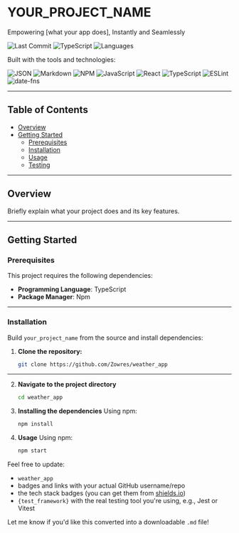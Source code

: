 # YOUR_PROJECT_NAME

Empowering [what your app does], Instantly and Seamlessly

![Last Commit](https://img.shields.io/github/last-commit/your-username/your-repo-name)
![TypeScript](https://img.shields.io/badge/typescript-90%25-blue)
![Languages](https://img.shields.io/github/languages/count/your-username/your-repo-name)

Built with the tools and technologies:

![JSON](https://img.shields.io/badge/format-JSON-black)
![Markdown](https://img.shields.io/badge/docs-Markdown-blue)
![NPM](https://img.shields.io/badge/package%20manager-npm-red)
![JavaScript](https://img.shields.io/badge/language-JavaScript-yellow)
![React](https://img.shields.io/badge/framework-React-blue)
![TypeScript](https://img.shields.io/badge/language-TypeScript-blue)
![ESLint](https://img.shields.io/badge/linter-ESLint-purple)
![date-fns](https://img.shields.io/badge/date-date--fns-magenta)

---

## Table of Contents

- [Overview](#overview)
- [Getting Started](#getting-started)
  - [Prerequisites](#prerequisites)
  - [Installation](#installation)
  - [Usage](#usage)
  - [Testing](#testing)

---

## Overview

Briefly explain what your project does and its key features.

---

## Getting Started

### Prerequisites

This project requires the following dependencies:

- **Programming Language**: TypeScript
- **Package Manager**: Npm

---

### Installation

Build `your_project_name` from the source and install dependencies:

1. **Clone the repository:**

   ```bash
   git clone https://github.com/Zowres/weather_app

---

2. **Navigate to the project directory**

   ```bash
   cd weather_app
   
3. **Installing the dependencies**
   Using npm:
   ```bash
   npm install
   
4. **Usage**
   Using npm:
   ```bash
   npm start

Feel free to update:
- `weather_app`
- badges and links with your actual GitHub username/repo
- the tech stack badges (you can get them from [shields.io](https://shields.io))
- `{test_framework}` with the real testing tool you're using, e.g., Jest or Vitest

Let me know if you'd like this converted into a downloadable `.md` file!

